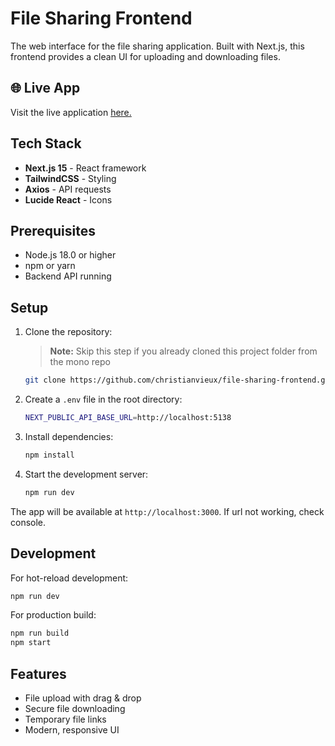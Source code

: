# File Sharing Frontend

The web interface for the file sharing application. Built with Next.js, this frontend provides a clean UI for uploading and downloading files.

## 🌐 Live App

Visit the live application [here.](http://44.203.74.69:3006/home)

## Tech Stack

- **Next.js 15** - React framework
- **TailwindCSS** - Styling
- **Axios** - API requests
- **Lucide React** - Icons

## Prerequisites

- Node.js 18.0 or higher
- npm or yarn
- Backend API running

## Setup

1. Clone the repository:
    > **Note:** Skip this step if you already cloned this project folder from the mono repo

    ```sh
    git clone https://github.com/christianvieux/file-sharing-frontend.git
    ```


2. Create a `.env` file in the root directory:
    ```sh
    NEXT_PUBLIC_API_BASE_URL=http://localhost:5138
    ```

3. Install dependencies:
    ```sh
    npm install
    ```

4. Start the development server:
    ```sh
    npm run dev
    ```

The app will be available at `http://localhost:3000`. If url not working, check console.

## Development

For hot-reload development:
```sh
npm run dev
```

For production build:
```sh
npm run build
npm start
```

## Features

- File upload with drag & drop
- Secure file downloading
- Temporary file links
- Modern, responsive UI